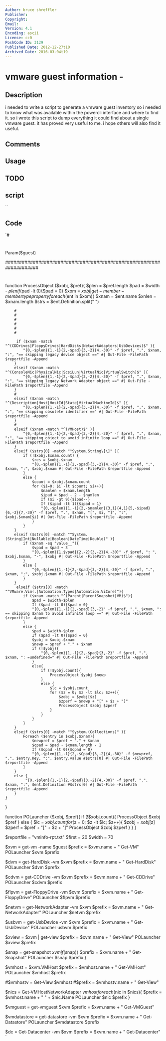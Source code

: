 ```yaml
---
Author: bruce shreffler
Publisher: 
Copyright: 
Email: 
Version: 4.1
Encoding: ascii
License: cc0
PoshCode ID: 3129
Published Date: 2012-12-27t10
Archived Date: 2016-03-04t19
---
```


# vmware guest information - 

## Description

i needed to write a script to generate a vmware guest inventory so i needed to know what was available within the powercli interface and where to find it. so i wrote this script to dump everything it could find about a single vmware guest. it has proved very useful to me. i hope others will also find it useful.

## Comments



## Usage



## TODO



## script

``

## Code

`#
 #
 #
 #
 #
 #
 
 Param($guest)
 
 ####################################################################
 #
 #
 #
 
 function ProcessObject ($xobj, $pref){
     $plen = $pref.length
 	$pad = $width - $plen
 	If ($pad -lt 0){$pad = 0}
 	$xom = $xobj | get-member -membertype property
     foreach ($ent in $xom){
 		$xnam = $ent.name
         $xnlen = $xnam.length
         $strs = $ent.Definition.split(" ")
 		
 		
 		#
 		#
 		#
 		#
 		#
 		#
 		
         if ($xnam -match "^(CDDrives|FloppyDrives|HardDisks|NetworkAdapters|UsbDevices)$" ){
 			"{0,-$plen}{1,-1}{2,-$pad}{3,-2}{4,-30}" -f $pref, ".", $xnam, ":", "== skipping legacy device object ==" #| Out-File -FilePath $reportfile -Append
 		}
 		elseif ($xnam -match "^(ConsoleNic|PhysicalNic|ScsiLun|VirtualNic|VirtualSwitch)$" ){
 			"{0,-$plen}{1,-1}{2,-$pad}{3,-2}{4,-30}" -f $pref, ".", $xnam, ":", "== skipping legacy Network Adapter object ==" #| Out-File -FilePath $reportfile -Append
 		}
 		#
 		elseif ($xnam -match "^(Description|Host|HostId|State|VirtualMachineId)$" ){
 			"{0,-$plen}{1,-1}{2,-$pad}{3,-2}{4,-30}" -f $pref, ".", $xnam, ":", "== skipping obsolete identifier ==" #| Out-File -FilePath $reportfile -Append
 		}
 		#
 		elseif ($xnam -match "^(VMHost)$" ){
 			"{0,-$plen}{1,-1}{2,-$pad}{3,-2}{4,-30}" -f $pref, ".", $xnam, ":", "== skipping object to avoid infinite loop ==" #| Out-File -FilePath $reportfile -Append
 		}
 		elseif ($strs[0] -match "^System.String\[\]" ){
 			if (!$xobj.$xnam.count) {
 				$res = $xobj.$xnam
 				"{0,-$plen}{1,-1}{2,-$pad}{3,-2}{4,-30}" -f $pref, ".", $xnam, ":", $xobj.$xnam #| Out-File -FilePath $reportfile -Append
 			}
 			else {
 				$count = $xobj.$xnam.count
 				for ($i=0; $i -lt $count; $i++){
 					$namlen = $xnam.length
 					$ipad = $pad - 2 - $namlen
 					If ($i -gt 9){$ipad--}
 					If ($ipad -lt 1){$ipad = 1}
 					"{0,-$plen}{1,-1}{2,-$namlen}{3,1}{4,1}{5,-$ipad}{6,-2}{7,-30}" -f $pref, ".", $xnam, "[", $i, "]", ":", $xobj.$xnam[$i] #| Out-File -FilePath $reportfile -Append
 				}
 			}
 		}
 		elseif ($strs[0] -match "^System.(String|Int|Nullable|Boolean|DateTime|Double)" ){
 			if ($xnam -eq "value__"){
 				$vpad = $pad + 3
 				"{0,-$plen}{1,$vpad}{2,-2}{3,-2}{4,-30}" -f $pref, ": ", $xobj.$xnam, "-", $xobj #| Out-File -FilePath $reportfile -Append
 			}
 			else {
 				"{0,-$plen}{1,-1}{2,-$pad}{3,-2}{4,-30}" -f $pref, ".", $xnam, ":", $xobj.$xnam #| Out-File -FilePath $reportfile -Append		
 			}
 		}
         elseif ($strs[0] -match "^VMware.Vim(.|Automation.Types|Automation.ViCore)"){
 			if ($xnam -match "^(Parent|ParentSnapshot|VM)$"){
 				$pad = $width-$plen
 				If ($pad -lt 0){$pad = 0}
 				"{0,-$plen}{1,-1}{2,-$pad}{3,-2}" -f $pref, ".", $xnam, ": == skipping $xnam to avoid infinite loop ==" #| Out-File -FilePath $reportfile -Append
 			}
 			else {
 	            $pad = $width-$plen
 				If ($pad -lt 0){$pad = 0}
 	            $yobj = $xobj.$xnam
 				$newp = $pref + "." + $xnam
 				if (!$yobj){
 					"{0,-$plen}{1,-1}{2,-$pad}{3,-2}" -f $pref, ".", $xnam, ": =undefined=" #| Out-File -FilePath $reportfile -Append
 				}
 				else{
 					if (!$yobj.count){
 						ProcessObject $yobj $newp
 					}
 					else {
 						$lc = $yobj.count
 						for ($z = 0; $z -lt $lc; $z++){
 							$zobj = $yobj[$z]
 							$zperf = $newp + "[" + $z + "]"
 							ProcessObject $zobj $zperf
 						}
 					}
 				}
 			}
 		}
 		elseif ($strs[0] -match "^System.(Collections)" ){
 			Foreach ($entry in $xobj.$xnam){
 				$newpref = $pref + "." + $xnam
 				$cpad = $pad - $xnam.length - 1
 				If ($cpad -lt 0){$cpad = 0}
 				"{0,-$plen}{1,-1}{2,-$Cpad}{3,-2}{4,-30}" -f $newpref, ".", $entry.Key, ":", $entry.value #$strs[0] #| Out-File -FilePath $reportfile -Append
 			}
 		}
 		else {
             "{0,-$plen}{1,-1}{2,-$pad}{3,-2}{4,-30}" -f $pref, ".", $xnam, ":", $ent.Definition #$strs[0] #| Out-File -FilePath $reportfile -Append
 		}
 	}	
 }
 
 function POLauncher ($xobj, $pref){
 	if (!$xobj.count){
 		ProcessObject $xobj $pref
 	}
 	else {
 		$lc = $xobj.count
 		for ($z = 0; $z -lt $lc; $z++){
 			$zobj = $xobj[$z]
 			$zperf = $pref + "[" + $z + "]"
 			ProcessObject $zobj $zperf
 		}
 	}
 }
 
 
 
 $reportfile = "vminfo-rpt.txt"
 $first = 20
 $width = 70
 
 $xvm = get-vm -name $guest
 $prefix = $xvm.name + " Get-VM"
 POLauncher $xvm $prefix
 
 
 
 $dvm = get-HardDisk -vm $xvm
 $prefix = $xvm.name + " Get-HardDisk"
 POLauncher $dvm $prefix
 
 $cdvm = get-CDDrive -vm $xvm
 $prefix = $xvm.name + " Get-CDDrive"
 POLauncher $cdvm $prefix
 
 $flpvm = get-FloppyDrive -vm $xvm
 $prefix = $xvm.name + " Get-FloppyDrive"
 POLauncher $flpvm $prefix
 
 $netvm = get-NetworkAdapter -vm $xvm
 $prefix = $xvm.name + " Get-NetworkAdapter"
 POLauncher $netvm $prefix
 
 $usbvm = get-UsbDevice -vm $xvm
 $prefix = $xvm.name + " Get-UsbDevice"
 POLauncher usbvm $prefix
 
 $xview = $xvm | get-view
 $prefix = $xvm.name + " Get-View"
 POLauncher $xview $prefix
 
 $snap = get-snapshot $xvm
 if ($snap){
 	$prefix = $xvm.name + " Get-Snapshot"
 	POLauncher $snap $prefix
 }
 
 $vmhost = $xvm.VMHost
 $prefix = $vmhost.name + " Get-VMHost"
 POLauncher $vmhost $prefix
 
 #$vmhostv = Get-View $vmhost
 #$prefix = $vmhostv.name + " Get-View"
 
 
 $nics = Get-VMHostNetworkAdapter $vmhost
 foreach ($nic in $nics){
 	$prefix = $vmhost.name + " " + $nic.Name
 	POLauncher $nic $prefix
 }
 
 
 
 $vmguest = get-vmguest $xvm
 $prefix = $xvm.name + " Get-VMGuest"
 
 
 $vmdatastore = get-datastore -vm $xvm
 $prefix = $xvm.name + " Get-Datastore"
 POLauncher $vmdatastore $prefix
 
 $dc = Get-Datacenter -vm $xvm
 $prefix = $xvm.name + " Get-Datacenter"
`


